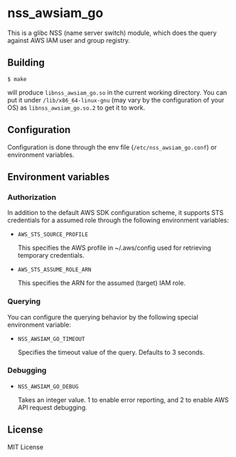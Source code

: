 # nss_awsiam_go

This is a glibc NSS (name server switch) module, which does the query against AWS IAM user and group registry.

## Building

```
$ make
```

will produce `libnss_awsiam_go.so` in the current working directory.  You can put it under `/lib/x86_64-linux-gnu` (may vary by the configuration of your OS) as `libnss_awsiam_go.so.2` to get it to work.

## Configuration

Configuration is done through the env file (`/etc/nss_awsiam_go.conf`) or environment variables.

## Environment variables

### Authorization

In addition to the default AWS SDK configuration scheme, it supports STS credentials for a assumed role through the following environment variables:

* `AWS_STS_SOURCE_PROFILE`

    This specifies the AWS profile in ~/.aws/config used for retrieving temporary credentials.

* `AWS_STS_ASSUME_ROLE_ARN`

    This specifies the ARN for the assumed (target) IAM role.

### Querying

You can configure the querying behavior by the following special environment variable:

* `NSS_AWSIAM_GO_TIMEOUT`

    Specifies the timeout value of the query. Defaults to 3 seconds.

### Debugging

* `NSS_AWSIAM_GO_DEBUG`

    Takes an integer value. 1 to enable error reporting, and 2 to enable AWS API request debugging.

## License

MIT License
